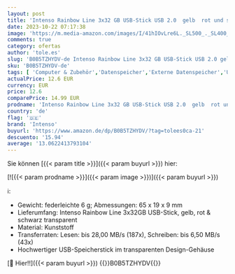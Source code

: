 ```yaml
---
layout: post
title: 'Intenso Rainbow Line 3x32 GB USB-Stick USB 2.0  gelb  rot und schwarz'
date: 2023-10-22 07:17:38
image: 'https://m.media-amazon.com/images/I/41hIOvLre6L._SL500_._SL400_.jpg'
comments: true
category: ofertas
author: 'tole.es'
slug: 'B0B5TZHYDV-de Intenso Rainbow Line 3x32 GB USB-Stick USB 2.0 gelb rot...'
sku: 'B0B5TZHYDV-de'
tags: [ 'Computer & Zubehör','Datenspeicher','Externe Datenspeicher','USB-Sticks','intenso','🇩🇪', ]
actualPrice: 12.6 EUR
currency: EUR
price: 12.6
comparePrice: 14.99 EUR
prodname: 'Intenso Rainbow Line 3x32 GB USB-Stick USB 2.0  gelb  rot und schwarz'
country: 'de'
flag: '🇩🇪'
brand: 'Intenso'
buyurl: 'https://www.amazon.de/dp/B0B5TZHYDV/?tag=tolees0ca-21'
descuento: '15.94'
average: '13.0622413793104'
---
```


Sie können [{{< param title >}}]({{< param buyurl >}}) hier:

[![{{< param prodname >}}]({{< param image >}})]({{< param buyurl >}})

ℹ️:

- Gewicht: federleichte 6 g; Abmessungen: 65 x 19 x 9 mm
- Lieferumfang: Intenso Rainbow Line 3x32GB USB-Stick, gelb, rot & schwarz transparent
- Material: Kunststoff
- Transferraten: Lesen: bis 28,00 MB/s (187x), Schreiben: bis 6,50 MB/s (43x)
- Hochwertiger USB-Speicherstick im transparenten Design-Gehäuse

[🛒 Hier!!]({{< param buyurl >}})
{{<world>}}B0B5TZHYDV{{</world>}}
